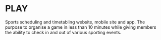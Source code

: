 # PLAY
Sports scheduling and timetabling website, mobile site and app. 
The purpose to organise a game in less than 10 minutes while giving members the ability to check in and out of various sporting events.
